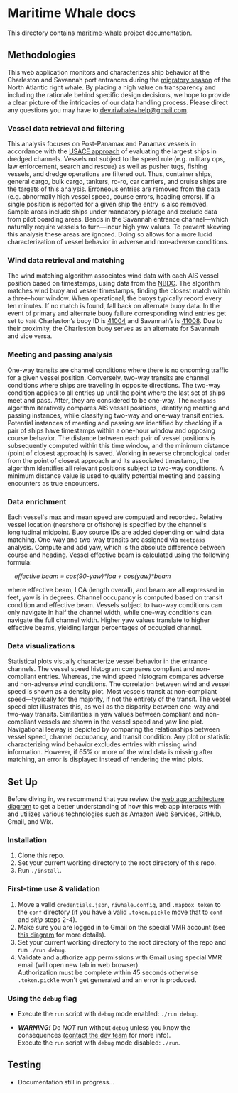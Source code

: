 # Maritime Whale docs

This directory contains [maritime-whale](https://www.maritimewhale.com/) project documentation.

## Methodologies

This web application monitors and characterizes ship behavior at the Charleston and Savannah port entrances during the [migratory season](https://www.fisheries.noaa.gov/species/north-atlantic-right-whale) of the North Atlantic right whale. By placing a high value on transparency and including the rationale behind specific design decisions, we hope to provide a clear picture of the intricacies of our data handling process. Please direct any questions you may have to [dev.riwhale+help@gmail.com](mailto:dev.riwhale+help@gmail.com).

### Vessel data retrieval and filtering

This analysis focuses on Post-Panamax and Panamax vessels in accordance with the [USACE approach](https://erdc-library.erdc.dren.mil/jspui/handle/11681/32750) of evaluating the largest ships in dredged channels. Vessels not subject to the speed rule (e.g. military ops, law enforcement, search and rescue) as well as pusher tugs, fishing vessels, and dredge operations are filtered out. Thus, container ships, general cargo, bulk cargo, tankers, ro-ro, car carriers, and cruise ships are the targets of this analysis. Erroneous entries are removed from the data (e.g. abnormally high vessel speed, course errors, heading errors). If a single position is reported for a given ship the entry is also removed. Sample areas include ships under mandatory pilotage and exclude data from pilot boarding areas. Bends in the Savannah entrance channel—which naturally require vessels to turn—incur high yaw values. To prevent skewing this analysis these areas are ignored. Doing so allows for a more lucid characterization of vessel behavior in adverse and non-adverse conditions.

### Wind data retrieval and matching

The wind matching algorithm associates wind data with each AIS vessel position based on timestamps, using data from the [NBDC](https://www.ndbc.noaa.gov/). The algorithm matches wind buoy and vessel timestamps, finding the closest match within a three-hour window. When operational, the buoys typically record every ten minutes. If no match is found, fall back on alternate buoy data. In the event of primary and alternate buoy failure corresponding wind entries get set to `NaN`. Charleston’s buoy ID is [41004](https://www.ndbc.noaa.gov/station_page.php?station=41004) and Savannah’s is [41008](https://www.ndbc.noaa.gov/station_page.php?station=41008). Due to their proximity, the Charleston buoy serves as an alternate for Savannah and vice versa.

### Meeting and passing analysis

One-way transits are channel conditions where there is no oncoming traffic for a given vessel position. Conversely, two-way transits are channel conditions where ships are traveling in opposite directions. The two-way condition applies to all entries up until the point where the last set of ships meet and pass. After, they are considered to be one-way. The `meetpass` algorithm iteratively compares AIS vessel positions, identifying meeting and passing instances, while classifying two-way and one-way transit entries. Potential instances of meeting and passing are identified by checking if a pair of ships have timestamps within a one-hour window and opposing course behavior. The distance between each pair of vessel positions is subsequently computed within this time window, and the minimum distance (point of closest approach) is saved. Working in reverse chronological order from the point of closest approach and its associated timestamp, the algorithm identifies all relevant positions subject to two-way conditions. A minimum distance value is used to qualify potential meeting and passing encounters as true encounters.

### Data enrichment

Each vessel's max and mean speed are computed and recorded. Relative vessel location (nearshore or offshore) is specified by the channel's longitudinal midpoint. Buoy source IDs are added depending on wind data matching. One-way and two-way transits are assigned via `meetpass` analysis. Compute and add yaw, which is the absolute difference between course and heading.
Vessel effective beam is calculated using the following formula:

&nbsp;&nbsp;&nbsp;&nbsp;_effective beam = cos(90-yaw)\*loa + cos(yaw)\*beam_

where effective beam, LOA (length overall), and beam are all expressed in feet, yaw is in degrees.
Channel occupancy is computed based on transit condition and effective beam. Vessels subject to two-way conditions can only navigate in half the channel width, while one-way conditions can navigate the full channel width. Higher yaw values translate to higher effective beams, yielding larger percentages of occupied channel. 

### Data visualizations
Statistical plots visually characterize vessel behavior in the entrance channels. 
The vessel speed histogram compares compliant and non-compliant entries.
Whereas, the wind speed histogram compares adverse and non-adverse wind conditions. The correlation between wind and vessel speed is shown as a density plot. Most vessels transit at non-compliant speed—typically for the majority, if not the entirety of the transit. The vessel speed plot illustrates this, as well as the disparity between one-way and two-way transits. Similarities in yaw values between compliant and non-compliant vessels are shown in the vessel speed and yaw line plot. Navigational leeway is depicted by comparing the relationships between vessel speed, channel occupancy, and transit condition. Any plot or statistic characterizing wind behavior excludes entries with missing wind information. However, if 65% or more of the wind data is missing after matching, an error is displayed instead of rendering the wind plots.

## Set Up

Before diving in, we recommend that you review the
[web app architecture diagram](diagrams/web-app-diagram.pdf) to get a better
understanding of how this web app interacts with and utilizes various
technologies such as Amazon Web Services, GitHub, Gmail, and Wix.

### Installation
1. Clone this repo.
2. Set your current working directory to the root directory of this repo.
3. Run `./install`.

### First-time use & validation
1. Move a valid `credentials.json`, `riwhale.config`, and `.mapbox_token` to the
`conf` directory (if you have a valid `.token.pickle` move that to `conf`
and _skip_ steps 2-4).
2. Make sure you are logged in to Gmail on the special VMR account (see
[this diagram](diagrams/web-app-diagram.pdf) for more details).
3. Set your current working directory to the root directory of the repo and
run `./run debug`.
4. Validate and authorize app permissions with Gmail using special VMR email
(will open new tab in web browser).<br/>
Authorization must be complete within 45 seconds otherwise `.token.pickle`
won't get generated and an error is produced.

### Using the `debug` flag
* Execute the `run` script with `debug` mode enabled: `./run debug`.

* _**WARNING!**_ Do _NOT_ run without `debug` unless you know the consequences
([contact the dev team](mailto:dev.riwhale+help@gmail.com) for more info).<br/>
Execute the `run` script with `debug` mode disabled: `./run`.

## Testing

* Documentation still in progress...
